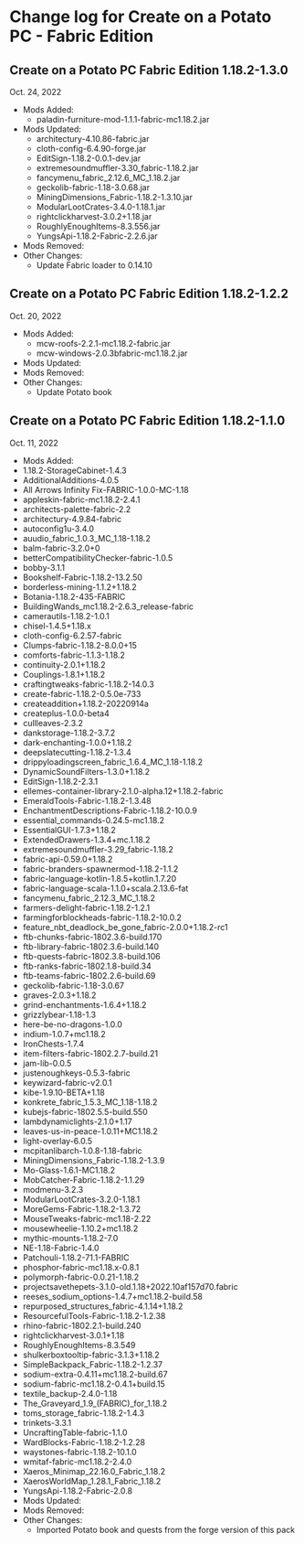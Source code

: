 # Change log for Create on a Potato PC - Fabric Edition

## Create on a Potato PC Fabric Edition 1.18.2-1.3.0
Oct. 24, 2022
- Mods Added:
  - paladin-furniture-mod-1.1.1-fabric-mc1.18.2.jar 
- Mods Updated: 
  - architectury-4.10.86-fabric.jar 
  - cloth-config-6.4.90-forge.jar 
  - EditSign-1.18.2-0.0.1-dev.jar 
  - extremesoundmuffler-3.30_fabric-1.18.2.jar 
  - fancymenu_fabric_2.12.6_MC_1.18.2.jar 
  - geckolib-fabric-1.18-3.0.68.jar 
  - MiningDimensions_Fabric-1.18.2-1.3.10.jar 
  - ModularLootCrates-3.4.0-1.18.1.jar 
  - rightclickharvest-3.0.2+1.18.jar 
  - RoughlyEnoughItems-8.3.556.jar 
  - YungsApi-1.18.2-Fabric-2.2.6.jar 
- Mods Removed: 
- Other Changes:
  - Update Fabric loader to 0.14.10

## Create on a Potato PC Fabric Edition 1.18.2-1.2.2
Oct. 20, 2022
- Mods Added: 
  - mcw-roofs-2.2.1-mc1.18.2-fabric.jar
  - mcw-windows-2.0.3bfabric-mc1.18.2.jar
- Mods Updated: 
- Mods Removed: 
- Other Changes: 
  - Update Potato book

## Create on a Potato PC Fabric Edition 1.18.2-1.1.0
Oct. 11, 2022
- Mods Added: 
 -  1.18.2-StorageCabinet-1.4.3
 -  AdditionalAdditions-4.0.5
 -  All Arrows Infinity Fix-FABRIC-1.0.0-MC-1.18
 -  appleskin-fabric-mc1.18.2-2.4.1
 -  architects-palette-fabric-2.2
 -  architectury-4.9.84-fabric
 -  autoconfig1u-3.4.0
 -  auudio_fabric_1.0.3_MC_1.18-1.18.2
 -  balm-fabric-3.2.0+0
 -  betterCompatibilityChecker-fabric-1.0.5
 -  bobby-3.1.1
 -  Bookshelf-Fabric-1.18.2-13.2.50
 -  borderless-mining-1.1.2+1.18.2
 -  Botania-1.18.2-435-FABRIC
 -  BuildingWands_mc1.18.2-2.6.3_release-fabric
 -  camerautils-1.18.2-1.0.1
 -  chisel-1.4.5+1.18.x
 -  cloth-config-6.2.57-fabric
 -  Clumps-fabric-1.18.2-8.0.0+15
 -  comforts-fabric-1.1.3-1.18.2
 -  continuity-2.0.1+1.18.2
 -  Couplings-1.8.1+1.18.2
 -  craftingtweaks-fabric-1.18.2-14.0.3
 -  create-fabric-1.18.2-0.5.0e-733
 -  createaddition+1.18.2-20220914a
 -  createplus-1.0.0-beta4
 -  cullleaves-2.3.2
 -  dankstorage-1.18.2-3.7.2
 -  dark-enchanting-1.0.0+1.18.2
 -  deepslatecutting-1.18.2-1.3.4
 -  drippyloadingscreen_fabric_1.6.4_MC_1.18-1.18.2
 -  DynamicSoundFilters-1.3.0+1.18.2
 -  EditSign-1.18.2-2.3.1
 -  ellemes-container-library-2.1.0-alpha.12+1.18.2-fabric
 -  EmeraldTools-Fabric-1.18.2-1.3.48
 -  EnchantmentDescriptions-Fabric-1.18.2-10.0.9
 -  essential_commands-0.24.5-mc1.18.2
 -  EssentialGUI-1.7.3+1.18.2
 -  ExtendedDrawers-1.3.4+mc.1.18.2
 -  extremesoundmuffler-3.29_fabric-1.18.2
 -  fabric-api-0.59.0+1.18.2
 -  fabric-branders-spawnermod-1.18.2-1.1.2
 -  fabric-language-kotlin-1.8.5+kotlin.1.7.20
 -  fabric-language-scala-1.1.0+scala.2.13.6-fat
 -  fancymenu_fabric_2.12.3_MC_1.18.2
 -  farmers-delight-fabric-1.18.2-1.2.1
 -  farmingforblockheads-fabric-1.18.2-10.0.2
 -  feature_nbt_deadlock_be_gone_fabric-2.0.0+1.18.2-rc1
 -  ftb-chunks-fabric-1802.3.6-build.170
 -  ftb-library-fabric-1802.3.6-build.140
 -  ftb-quests-fabric-1802.3.8-build.106
 -  ftb-ranks-fabric-1802.1.8-build.34
 -  ftb-teams-fabric-1802.2.6-build.69
 -  geckolib-fabric-1.18-3.0.67
 -  graves-2.0.3+1.18.2
 -  grind-enchantments-1.6.4+1.18.2
 -  grizzlybear-1.18-1.3
 -  here-be-no-dragons-1.0.0
 -  indium-1.0.7+mc1.18.2
 -  IronChests-1.7.4
 -  item-filters-fabric-1802.2.7-build.21
 -  jam-lib-0.0.5
 -  justenoughkeys-0.5.3-fabric
 -  keywizard-fabric-v2.0.1
 -  kibe-1.9.10-BETA+1.18
 -  konkrete_fabric_1.5.3_MC_1.18-1.18.2
 -  kubejs-fabric-1802.5.5-build.550
 -  lambdynamiclights-2.1.0+1.17
 -  leaves-us-in-peace-1.0.11+MC1.18.2
 -  light-overlay-6.0.5
 -  mcpitanlibarch-1.0.8-1.18-fabric
 -  MiningDimensions_Fabric-1.18.2-1.3.9
 -  Mo-Glass-1.6.1-MC1.18.2
 -  MobCatcher-Fabric-1.18.2-1.1.29
 -  modmenu-3.2.3
 -  ModularLootCrates-3.2.0-1.18.1
 -  MoreGems-Fabric-1.18.2-1.3.72
 -  MouseTweaks-fabric-mc1.18-2.22
 -  mousewheelie-1.10.2+mc1.18.2
 -  mythic-mounts-1.18.2-7.0
 -  NE-1.18-Fabric-1.4.0
 -  Patchouli-1.18.2-71.1-FABRIC
 -  phosphor-fabric-mc1.18.x-0.8.1
 -  polymorph-fabric-0.0.21-1.18.2
 -  projectsavethepets-3.1.0-old.1.18+2022.10af157d70.fabric
 -  reeses_sodium_options-1.4.7+mc1.18.2-build.58
 -  repurposed_structures_fabric-4.1.14+1.18.2
 -  ResourcefulTools-Fabric-1.18.2-1.2.38
 -  rhino-fabric-1802.2.1-build.240
 -  rightclickharvest-3.0.1+1.18
 -  RoughlyEnoughItems-8.3.549
 -  shulkerboxtooltip-fabric-3.1.3+1.18.2
 -  SimpleBackpack_Fabric-1.18.2-1.2.37
 -  sodium-extra-0.4.11+mc1.18.2-build.67
 -  sodium-fabric-mc1.18.2-0.4.1+build.15
 -  textile_backup-2.4.0-1.18
 -  The_Graveyard_1.9_(FABRIC)_for_1.18.2
 -  toms_storage_fabric-1.18.2-1.4.3
 -  trinkets-3.3.1
 -  UncraftingTable-fabric-1.1.0
 -  WardBlocks-Fabric-1.18.2-1.2.28
 -  waystones-fabric-1.18.2-10.1.0
 -  wmitaf-fabric-mc1.18.2-2.4.0
 -  Xaeros_Minimap_22.16.0_Fabric_1.18.2
 -  XaerosWorldMap_1.28.1_Fabric_1.18.2
 -  YungsApi-1.18.2-Fabric-2.0.8
- Mods Updated: 
- Mods Removed: 
- Other Changes:
  - Imported Potato book and quests from the forge version of this pack